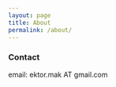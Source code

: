 ```yaml
---
layout: page
title: About
permalink: /about/
---
```

<!--
Some information about you!

About me
​
My name is Ektor Makridis and I recently graduated from the University of Manchester with a Bachelor's degree in Computer Science. My interests include Web Development, Distributed Systems, Machine Learning and Computer Vision among others. I am a passionate Python developer specializing in scientific Python with a solid mathematical background.


### More Information

A place to include any other types of information that you'd like to include about yourself.

### Thesis
​
The goal of this project is to extend existing Sparse Coding systems and analyse their performance in a variety of visual recognition tasks. Through a series of experiments we showed that Sparse Coding excels in scenarios of limited supervised training where other Deep Learning methods are prone to overfitting. You can view my complete thesis here.

My complete CV


As part of my undergraduate thesis, I developed Lyssandra, which is a software library that provides the tools to solve Computer Vision problems like object recognition and detection using Sparse Coding algorithms. I implemented a wide range of Sparse Coding and Dictionary Learning algorithms which can be used to extract discriminative features from high dimensional data. Most of the implementations are parallel and support memory mapping(change this nobody knows and cares about memory mapping) which is suitable for handling large datasets. Visit the project's github page.

-->
### Contact

email: ektor.mak AT gmail.com
